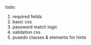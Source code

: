 todo:
1. required feilds
2. basic css
3. password match logic
4. validation css
5. pusedo classes & elements for hints
